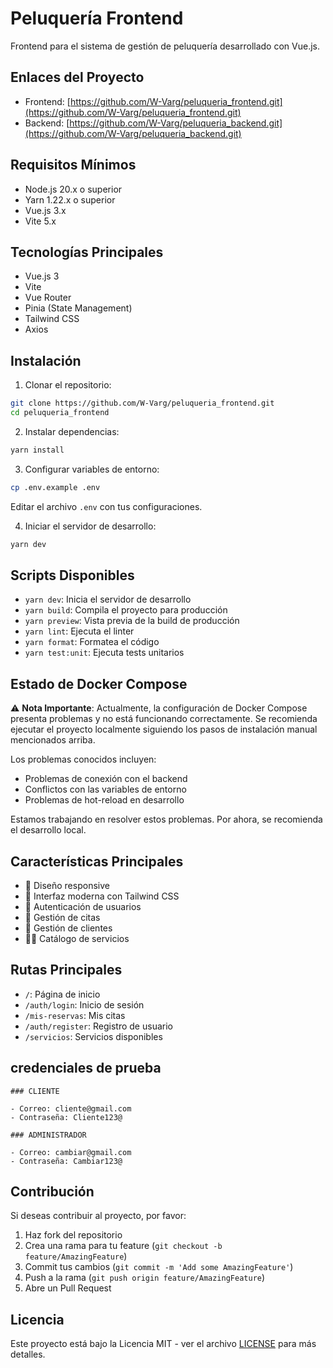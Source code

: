 # Peluquería Frontend

Frontend para el sistema de gestión de peluquería desarrollado con Vue.js.

## Enlaces del Proyecto

- Frontend: [https://github.com/W-Varg/peluqueria_frontend.git](https://github.com/W-Varg/peluqueria_frontend.git)
- Backend: [https://github.com/W-Varg/peluqueria_backend.git](https://github.com/W-Varg/peluqueria_backend.git)

## Requisitos Mínimos

- Node.js 20.x o superior
- Yarn 1.22.x o superior
- Vue.js 3.x
- Vite 5.x

## Tecnologías Principales

- Vue.js 3
- Vite
- Vue Router
- Pinia (State Management)
- Tailwind CSS
- Axios

## Instalación

1. Clonar el repositorio:

```bash
git clone https://github.com/W-Varg/peluqueria_frontend.git
cd peluqueria_frontend
```

2. Instalar dependencias:

```bash
yarn install
```

3. Configurar variables de entorno:

```bash
cp .env.example .env
```

Editar el archivo `.env` con tus configuraciones.

4. Iniciar el servidor de desarrollo:

```bash
yarn dev
```

## Scripts Disponibles

- `yarn dev`: Inicia el servidor de desarrollo
- `yarn build`: Compila el proyecto para producción
- `yarn preview`: Vista previa de la build de producción
- `yarn lint`: Ejecuta el linter
- `yarn format`: Formatea el código
- `yarn test:unit`: Ejecuta tests unitarios

## Estado de Docker Compose

⚠️ **Nota Importante**: Actualmente, la configuración de Docker Compose presenta problemas y no está funcionando correctamente. Se recomienda ejecutar el proyecto localmente siguiendo los pasos de instalación manual mencionados arriba.

Los problemas conocidos incluyen:

- Problemas de conexión con el backend
- Conflictos con las variables de entorno
- Problemas de hot-reload en desarrollo

Estamos trabajando en resolver estos problemas. Por ahora, se recomienda el desarrollo local.

## Características Principales

- 📱 Diseño responsive
- 🎨 Interfaz moderna con Tailwind CSS
- 🔐 Autenticación de usuarios
- 📅 Gestión de citas
- 👥 Gestión de clientes
- 💇‍♀️ Catálogo de servicios

## Rutas Principales

- `/`: Página de inicio
- `/auth/login`: Inicio de sesión
- `/mis-reservas`: Mis citas
- `/auth/register`: Registro de usuario
- `/servicios`: Servicios disponibles

## credenciales de prueba

    ### CLIENTE

    - Correo: cliente@gmail.com
    - Contraseña: Cliente123@

    ### ADMINISTRADOR

    - Correo: cambiar@gmail.com
    - Contraseña: Cambiar123@

## Contribución

Si deseas contribuir al proyecto, por favor:

1. Haz fork del repositorio
2. Crea una rama para tu feature (`git checkout -b feature/AmazingFeature`)
3. Commit tus cambios (`git commit -m 'Add some AmazingFeature'`)
4. Push a la rama (`git push origin feature/AmazingFeature`)
5. Abre un Pull Request

## Licencia

Este proyecto está bajo la Licencia MIT - ver el archivo [LICENSE](LICENSE) para más detalles.
